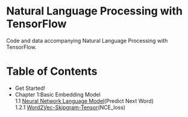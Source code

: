 # Natural Language Processing with TensorFlow
Code and data accompanying Natural Language Processing with TensorFlow.  
# Table of Contents
* Get Started!
* Chapter 1:Basic Embedding Model   
1.1 [Neural Network Language Model](https://github.com/Spr1nt0a0/TensorFlowNLPBook/blob/master/Chapter%201/1.1%20Neural%20Network%20Language%20Model.py)(Predict Next Word)   
1.2.1 [Word2Vec-Skipgram-Tensor](https://github.com/Spr1nt0a0/TensorFlowNLPBook/blob/master/Chapter%201/1.2.1%20Word2Vec-Skipgram-Tensor(NCE_loss).py)(NCE_loss)
